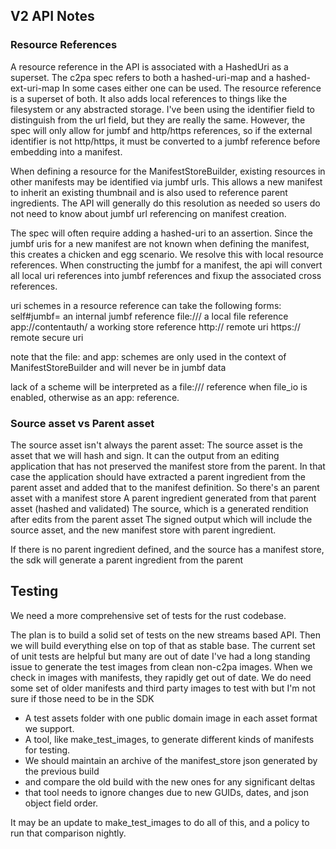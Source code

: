 ## V2 API Notes

### Resource References
A resource reference in the API is associated with a HashedUri as a superset.
The c2pa spec refers to both a hashed-uri-map and a hashed-ext-uri-map 
In some cases either one can be used.
The resource reference is a superset of both. 
It also adds local references to things like the filesystem or any abstracted storage.
I've been using the identifier field to distinguish from the url field, but they are really the same. However, the spec will only allow for jumbf and http/https references, so if the external identifier is not http/https, it must be converted to 
a jumbf reference before embedding into a manifest.

When defining a resource for the ManifestStoreBuilder, existing resources in other manifests may be identified via jumbf urls. This allows a new manifest to inherit an existing thumbnail and is also used to reference parent ingredients. The API will generally do this resolution as needed so users do not need to know about jumbf url referencing on manifest creation.

The spec will often require adding a hashed-uri to an assertion. Since the jumbf uris for a new manifest are not known when defining the manifest, this creates a chicken and egg scenario. We resolve this with local resource references. When constructing the jumbf for a manifest, the api will convert all local uri references into jumbf references and fixup the associated cross references.

uri schemes in a resource reference can take the following forms:
self#jumbf=  an internal jumbf reference
file:///   a local file reference
app://contentauth/  a working store reference
http://  remote uri
https:// remote secure uri

note that the file: and app: schemes are only used in the context of ManifestStoreBuilder and will never be in jumbf data

lack of a scheme will be interpreted as a file:/// reference when file_io is enabled, otherwise as an app: reference.

### Source asset vs Parent asset
The source asset isn't always the parent asset:
The source asset is the asset that we will hash and sign. It can the output from an editing application that has not preserved the manifest store from the parent. In that case the application should have extracted a parent ingredient from the parent asset and added that to the manifest definition. 
So there's an parent asset with a manifest store
A parent ingredient generated from that parent asset (hashed and validated)
The source, which is a generated rendition after edits from the parent asset
The signed output which will include the source asset, and the new manifest store with parent ingredient.

If there is no parent ingredient defined, and the source has a manifest store, the sdk will generate a parent ingredient from the parent

## Testing
We need a more comprehensive set of tests for the rust codebase.

The plan is to build a solid set of tests on the new streams based API.
Then we will build everything else on top of that as stable base.
The current set of unit tests are helpful but many are out of date
I've had a long standing issue to generate the test images from clean non-c2pa images.
When we check in images with manifests, they rapidly get out of date.
We do need some set of older manifests and third party images to test with
but I'm not sure if those need to be in the SDK

- A test assets folder with one public domain image in each asset format we support.
- A tool, like make_test_images, to generate different kinds of manifests for testing.
- We should maintain an archive of the manifest_store json generated by the previous build
- and compare the old build with the new ones for any significant deltas
- that tool needs to ignore changes due to new GUIDs, dates, and json object field order.

It may be an update to make_test_images to do all of this, and a policy to run that comparison nightly.
